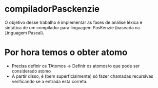 # compiladorPasckenzie
O objetivo desse trabalho é implementar as fases de análise léxica e sintática de um compilador para linguagem  PasKenzie (baseada na Linguagem Pascal).

# Por hora temos o obter atomo
- Precisa definir os TAtomos -> Definir os atomos/o que pode ser considerado atomo
- A partir disso, é (bem superficialmente) só fazer chamadas recursivas verificando se a entrada esta correta.